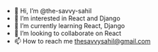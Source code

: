 - 👋 Hi, I’m @the-savvy-sahil
- 👀 I’m interested in React and Django
- 🌱 I’m currently learning React, Django
- 💞️ I’m looking to collaborate on React
- 📫 How to reach me thesavvysahil@gmail.com

<!---
the-savvy-sahil/the-savvy-sahil is a ✨ special ✨ repository because its `README.md` (this file) appears on your GitHub profile.
You can click the Preview link to take a look at your changes.
--->
